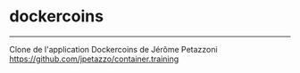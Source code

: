 # dockercoins
------------
Clone de l'application Dockercoins de Jérôme Petazzoni
https://github.com/jpetazzo/container.training
